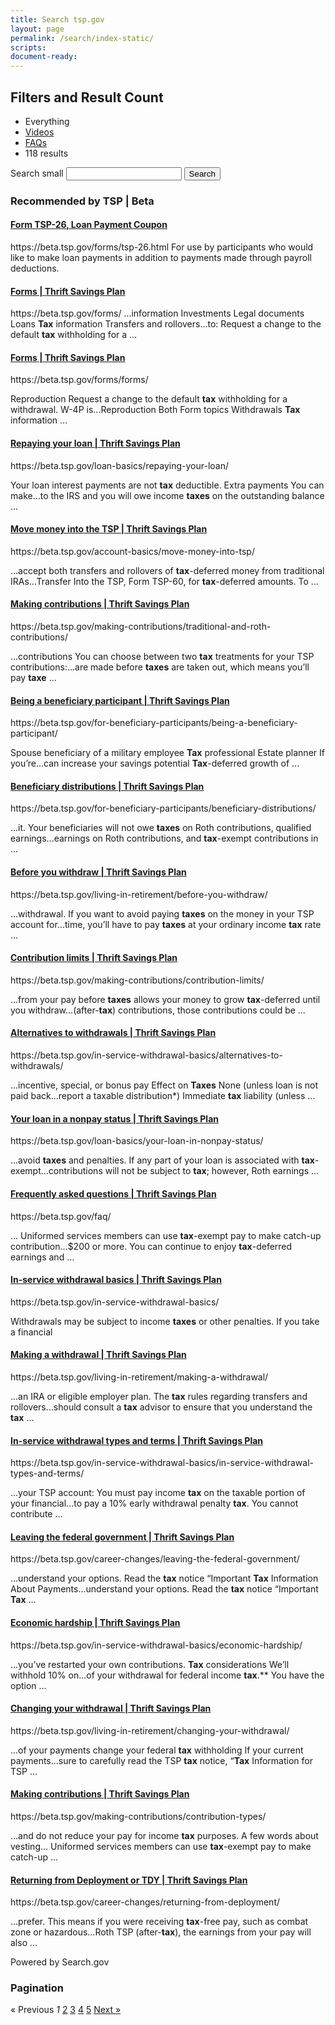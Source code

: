 ```yaml
---
title: Search tsp.gov
layout: page
permalink: /search/index-static/
scripts:
document-ready:
---
```


<div class="usa-grid-full">
<div class="usa-width-one-whole">

<section class="search-site">

<div class="filters-results">
<!-- Filters -->
<h2 class="sr-only">Filters and Result Count</h2>
<ul class="usa-unstyled-list flex wrap filters">
<li class="active"><span>Everything</span></li>
<li><a href="/search/news?affiliate=beta.tsp&amp;channel=9761&amp;query=taxes&amp;sort_by=r">Videos</a></li>
<li><a href="/search/docs?affiliate=beta.tsp&amp;dc=8658&amp;query=taxes">FAQs</a></li>
<li><span>118 results</span></li>
</ul>
</div>

<div role="search">
  <form class="usa-search usa-search-small">
    <label class="usa-sr-only" for="search-field-small">Search small</label>
    <input id="search-field-small" type="search" name="search">
    <button type="submit">
      <span class="usa-sr-only">Search</span>
    </button>
  </form>
</div>

<!-- BEST BETS -->
<div class="search collapsible collapsed" id="best-bets">
<div class="content-block-item content-block-item-header">
<h3 class="content-heading">
Recommended
by
TSP | Beta
</h3>
</div>
<div class="boosted-content collapsible-item content-block-item result" id="best-bet-1">
<h4 class="title"><a data-click="{&quot;i&quot;:145858,&quot;p&quot;:1,&quot;s&quot;:&quot;BOOS&quot;}" href="https://beta.tsp.gov/forms/tsp-26.html">Form <strong>TSP</strong>-<strong>26</strong>, Loan Payment Coupon</a></h4>
<span class="url">https://beta.tsp.gov/forms/tsp-26.html</span>
<span class="description">For use by participants who would like to make loan payments in addition to payments made through payroll deductions.</span>
</div>

</div>

<div id="results">
<div class="content-block-item result" id="result-1">
<h4 class="title"><a href="https://beta.tsp.gov/forms/">Forms | Thrift Savings Plan</a></h4>
<span class="url">https://beta.tsp.gov/forms/</span>
<span class="description">
...information Investments Legal documents Loans <strong>Tax</strong> information Transfers and rollovers...to: Request a change to the default <strong>tax</strong> withholding for a ...
</span>
</div>

<div class="content-block-item result" id="result-2">
<h4 class="title">
<a data-click="{&quot;p&quot;:2,&quot;s&quot;:&quot;I14Y&quot;,&quot;i&quot;:null}" href="https://beta.tsp.gov/forms/forms/">Forms | Thrift Savings Plan</a>
</h4>
<span class="url">https://beta.tsp.gov/forms/forms/</span>
<span class="description">

Reproduction Request a change to the default <strong>tax</strong> withholding for a withdrawal. W-4P is...Reproduction Both Form topics Withdrawals <strong>Tax</strong> information ...
</span>
</div>

<div class="content-block-item result" id="result-3">
<h4 class="title">
<a data-click="{&quot;p&quot;:3,&quot;s&quot;:&quot;I14Y&quot;,&quot;i&quot;:null}" href="https://beta.tsp.gov/loan-basics/repaying-your-loan/">Repaying your loan | Thrift Savings Plan</a>
</h4>
<span class="url">https://beta.tsp.gov/loan-basics/repaying-your-loan/</span>
<span class="description">

Your loan interest payments are not <strong>tax</strong> deductible. Extra payments You can make...to the IRS and you will owe income <strong>taxes</strong> on the outstanding balance ...
</span>
</div>

<div class="content-block-item result" id="result-4">
<h4 class="title">
<a data-click="{&quot;p&quot;:4,&quot;s&quot;:&quot;I14Y&quot;,&quot;i&quot;:null}" href="https://beta.tsp.gov/account-basics/move-money-into-tsp/">Move money into the TSP | Thrift Savings Plan</a>
</h4>
<span class="url">https://beta.tsp.gov/account-basics/move-money-into-tsp/</span>
<span class="description">

...accept both transfers and rollovers of <strong>tax</strong>-deferred money from traditional IRAs...Transfer Into the TSP, Form TSP-60, for <strong>tax</strong>-deferred amounts. To ...
</span>
</div>

<div class="content-block-item result" id="result-5">
<h4 class="title">
<a data-click="{&quot;p&quot;:5,&quot;s&quot;:&quot;I14Y&quot;,&quot;i&quot;:null}" href="https://beta.tsp.gov/making-contributions/traditional-and-roth-contributions/">Making contributions | Thrift Savings Plan</a>
</h4>
<span class="url">https://beta.tsp.gov/making-contributions/traditional-and-roth-contributions/</span>
<span class="description">

...contributions You can choose between two <strong>tax</strong> treatments for your TSP contributions:...are made before <strong>taxes</strong> are taken out, which means you’ll pay <strong>taxe</strong> ...
</span>
</div>

<div class="content-block-item result" id="result-6">
<h4 class="title">
<a data-click="{&quot;p&quot;:6,&quot;s&quot;:&quot;I14Y&quot;,&quot;i&quot;:null}" href="https://beta.tsp.gov/for-beneficiary-participants/being-a-beneficiary-participant/">Being a beneficiary participant | Thrift Savings Plan</a>
</h4>
<span class="url">https://beta.tsp.gov/for-beneficiary-participants/being-a-beneficiary-participant/</span>
<span class="description">

Spouse beneficiary of a military employee <strong>Tax</strong> professional Estate planner If you’re...can increase your savings potential <strong>Tax</strong>-deferred growth of ...
</span>
</div>

<div class="content-block-item result" id="result-7">
<h4 class="title">
<a data-click="{&quot;p&quot;:7,&quot;s&quot;:&quot;I14Y&quot;,&quot;i&quot;:null}" href="https://beta.tsp.gov/for-beneficiary-participants/beneficiary-distributions/">Beneficiary distributions | Thrift Savings Plan</a>
</h4>
<span class="url">https://beta.tsp.gov/for-beneficiary-participants/beneficiary-distributions/</span>
<span class="description">

...it. Your beneficiaries will not owe <strong>taxes</strong> on Roth contributions, qualified earnings...earnings on Roth contributions, and <strong>tax</strong>-exempt contributions in ...
</span>
</div>

<div class="content-block-item result" id="result-8">
<h4 class="title">
<a data-click="{&quot;p&quot;:8,&quot;s&quot;:&quot;I14Y&quot;,&quot;i&quot;:null}" href="https://beta.tsp.gov/living-in-retirement/before-you-withdraw/">Before you withdraw | Thrift Savings Plan</a>
</h4>
<span class="url">https://beta.tsp.gov/living-in-retirement/before-you-withdraw/</span>
<span class="description">

...withdrawal. If you want to avoid paying <strong>taxes</strong> on the money in your TSP account for...time, you’ll have to pay <strong>taxes</strong> at your ordinary income <strong>tax</strong> rate ...
</span>
</div>

<div class="content-block-item result" id="result-9">
<h4 class="title">
<a data-click="{&quot;p&quot;:9,&quot;s&quot;:&quot;I14Y&quot;,&quot;i&quot;:null}" href="https://beta.tsp.gov/making-contributions/contribution-limits/">Contribution limits | Thrift Savings Plan</a>
</h4>
<span class="url">https://beta.tsp.gov/making-contributions/contribution-limits/</span>
<span class="description">

...from your pay before <strong>taxes</strong> allows your money to grow <strong>tax</strong>-deferred until you withdraw...(after-<strong>tax</strong>) contributions, those contributions could be ...
</span>
</div>

<div class="content-block-item result" id="result-10">
<h4 class="title">
<a data-click="{&quot;p&quot;:10,&quot;s&quot;:&quot;I14Y&quot;,&quot;i&quot;:null}" href="https://beta.tsp.gov/in-service-withdrawal-basics/alternatives-to-withdrawals/">Alternatives to withdrawals | Thrift Savings Plan</a>
</h4>
<span class="url">https://beta.tsp.gov/in-service-withdrawal-basics/alternatives-to-withdrawals/</span>
<span class="description">

...incentive, special, or bonus pay Effect on <strong>Taxes</strong> None (unless loan is not paid back...report a taxable distribution*) Immediate <strong>tax</strong> liability (unless ...
</span>
</div>

<div class="content-block-item result" id="result-11">
<h4 class="title">
<a data-click="{&quot;p&quot;:11,&quot;s&quot;:&quot;I14Y&quot;,&quot;i&quot;:null}" href="https://beta.tsp.gov/loan-basics/your-loan-in-nonpay-status/">Your loan in a nonpay status | Thrift Savings Plan</a>
</h4>
<span class="url">https://beta.tsp.gov/loan-basics/your-loan-in-nonpay-status/</span>
<span class="description">

...avoid <strong>taxes</strong> and penalties. If any part of your loan is associated with <strong>tax</strong>-exempt...contributions will not be subject to <strong>tax</strong>; however, Roth earnings ...
</span>
</div>

<div class="content-block-item result" id="result-12">
<h4 class="title">
<a data-click="{&quot;p&quot;:12,&quot;s&quot;:&quot;I14Y&quot;,&quot;i&quot;:null}" href="https://beta.tsp.gov/faq/">Frequently asked questions | Thrift Savings Plan</a>
</h4>
<span class="url">https://beta.tsp.gov/faq/</span>
<span class="description">

... Uniformed services members can use <strong>tax</strong>-exempt pay to make catch-up contribution...$200 or more. You can continue to enjoy <strong>tax</strong>-deferred earnings and ...
</span>
</div>

<div class="content-block-item result" id="result-13">
<h4 class="title">
<a data-click="{&quot;p&quot;:13,&quot;s&quot;:&quot;I14Y&quot;,&quot;i&quot;:null}" href="https://beta.tsp.gov/in-service-withdrawal-basics/">In-service withdrawal basics | Thrift Savings Plan</a>
</h4>
<span class="url">https://beta.tsp.gov/in-service-withdrawal-basics/</span>
<span class="description">

Withdrawals may be subject to income <strong>taxes</strong> or other penalties. If you take a financial
</span>
</div>

<div class="content-block-item result" id="result-14">
<h4 class="title">
<a data-click="{&quot;p&quot;:14,&quot;s&quot;:&quot;I14Y&quot;,&quot;i&quot;:null}" href="https://beta.tsp.gov/living-in-retirement/making-a-withdrawal/">Making a withdrawal | Thrift Savings Plan</a>
</h4>
<span class="url">https://beta.tsp.gov/living-in-retirement/making-a-withdrawal/</span>
<span class="description">

...an IRA or eligible employer plan. The <strong>tax</strong> rules regarding transfers and rollovers...should consult a <strong>tax</strong> advisor to ensure that you understand the <strong>tax</strong> ...
</span>
</div>

<div class="content-block-item result" id="result-15">
<h4 class="title">
<a data-click="{&quot;p&quot;:15,&quot;s&quot;:&quot;I14Y&quot;,&quot;i&quot;:null}" href="https://beta.tsp.gov/in-service-withdrawal-basics/in-service-withdrawal-types-and-terms/">In-service withdrawal types and terms | Thrift Savings Plan</a>
</h4>
<span class="url">https://beta.tsp.gov/in-service-withdrawal-basics/in-service-withdrawal-types-and-terms/</span>
<span class="description">

...your TSP account: You must pay income <strong>tax</strong> on the taxable portion of your financial...to pay a 10% early withdrawal penalty <strong>tax</strong>. You cannot contribute ...
</span>
</div>

<div class="content-block-item result" id="result-16">
<h4 class="title">
<a data-click="{&quot;p&quot;:16,&quot;s&quot;:&quot;I14Y&quot;,&quot;i&quot;:null}" href="https://beta.tsp.gov/career-changes/leaving-the-federal-government/">Leaving the federal government | Thrift Savings Plan</a>
</h4>
<span class="url">https://beta.tsp.gov/career-changes/leaving-the-federal-government/</span>
<span class="description">

...understand your options. Read the <strong>tax</strong> notice “Important <strong>Tax</strong> Information About Payments...understand your options. Read the <strong>tax</strong> notice “Important <strong>Tax</strong> ...
</span>
</div>

<div class="content-block-item result" id="result-17">
<h4 class="title">
<a data-click="{&quot;p&quot;:17,&quot;s&quot;:&quot;I14Y&quot;,&quot;i&quot;:null}" href="https://beta.tsp.gov/in-service-withdrawal-basics/economic-hardship/">Economic hardship | Thrift Savings Plan</a>
</h4>
<span class="url">https://beta.tsp.gov/in-service-withdrawal-basics/economic-hardship/</span>
<span class="description">

...you’ve restarted your own contributions. <strong>Tax</strong> considerations We’ll withhold 10% on...of your withdrawal for federal income <strong>tax</strong>.** You have the option ...
</span>
</div>

<div class="content-block-item result" id="result-18">
<h4 class="title">
<a data-click="{&quot;p&quot;:18,&quot;s&quot;:&quot;I14Y&quot;,&quot;i&quot;:null}" href="https://beta.tsp.gov/living-in-retirement/changing-your-withdrawal/">Changing your withdrawal | Thrift Savings Plan</a>
</h4>
<span class="url">https://beta.tsp.gov/living-in-retirement/changing-your-withdrawal/</span>
<span class="description">

...of your payments change your federal <strong>tax</strong> withholding If your current payments...sure to carefully read the TSP <strong>tax</strong> notice, “<strong>Tax</strong> Information for TSP ...
</span>
</div>

<div class="content-block-item result" id="result-19">
<h4 class="title">
<a data-click="{&quot;p&quot;:19,&quot;s&quot;:&quot;I14Y&quot;,&quot;i&quot;:null}" href="https://beta.tsp.gov/making-contributions/contribution-types/">Making contributions | Thrift Savings Plan</a>
</h4>
<span class="url">https://beta.tsp.gov/making-contributions/contribution-types/</span>
<span class="description">

...and do not reduce your pay for income <strong>tax</strong> purposes. A few words about vesting... Uniformed services members can use <strong>tax</strong>-exempt pay to make catch-up ...
</span>
</div>

<div class="content-block-item result" id="result-20">
<h4 class="title">
<a data-click="{&quot;p&quot;:20,&quot;s&quot;:&quot;I14Y&quot;,&quot;i&quot;:null}" href="https://beta.tsp.gov/career-changes/returning-from-deployment/">Returning from Deployment or TDY | Thrift Savings Plan</a>
</h4>
<span class="url">https://beta.tsp.gov/career-changes/returning-from-deployment/</span>
<span class="description">

...prefer. This means if you were receiving <strong>tax</strong>-free pay, such as combat zone or hazardous...Roth TSP (after-<strong>tax</strong>), the earnings from your pay will also ...
</span>
</div>

<div class="content-block-item content-block-item-footer">
<div class="content-provider"><span>Powered by Search.gov</span>
</div>
</div>
</div>
<!-- Pagination -->
<div class="pagination">
<div class="content-block-item content-block-item-header">
<h3 class="content-heading">Pagination</h3>
</div>
<div class="content-block-item">
<span class="previous_page disabled">«&nbsp;Previous</span>
<em class="current">1</em>
<a rel="next" class="pagination-numbered-link" href="/search?affiliate=beta.tsp&amp;page=2&amp;query=tax">2</a>
<a class="pagination-numbered-link" href="/search?affiliate=beta.tsp&amp;page=3&amp;query=tax">3</a>
<a class="pagination-numbered-link" href="/search?affiliate=beta.tsp&amp;page=4&amp;query=tax">4</a>
<a class="pagination-numbered-link" href="/search?affiliate=beta.tsp&amp;page=5&amp;query=tax">5</a>
<a class="next_page" rel="next" href="/search?affiliate=beta.tsp&amp;page=2&amp;query=tax">Next&nbsp;»</a>
</div>
</div>
</section>
</div> <!-- END div.usa-width-one-whole -->
</div> <!-- END div.usa-grid-full -->
